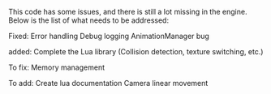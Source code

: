 This code has some issues, and there is still a lot missing in the engine. Below is the list of what needs to be addressed:

Fixed:
Error handling
Debug logging
AnimationManager bug

added:
Complete the Lua library (Collision detection, texture switching, etc.)

To fix:
Memory management

To add:
Create lua documentation
Camera linear movement